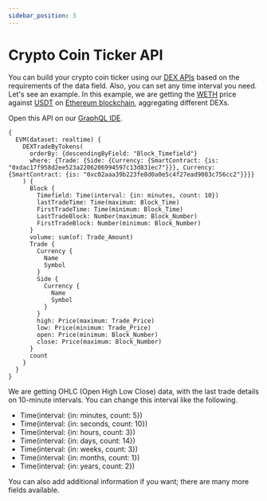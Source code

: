 ```yaml
---
sidebar_position: 3
---
```


# Crypto Coin Ticker API

You can build your crypto coin ticker using our [DEX APIs](https://bitquery.io/products/dex) based on the requirements of the data field.
Also, you can set any time interval you need.
Let's see an example.
In this example, we are getting the [WETH](https://ide.bitquery.io/exploreapi/WETH/0xc02aaa39b223fe8d0a0e5c4f27ead9083c756cc2) price against [USDT](https://ide.bitquery.io/exploreapi/USDT/0x7dd5f67a25afb9e73d4966b1ac578dabd9ccc986) on [Ethereum blockchain](https://bitquery.io/blockchains/ethereum-blockchain-api), aggregating different DEXs.


Open this API on our [GraphQL IDE](https://ide.bitquery.io/Coin-ticker-api_3).

```
{
  EVM(dataset: realtime) {
    DEXTradeByTokens(
      orderBy: {descendingByField: "Block_Timefield"}
      where: {Trade: {Side: {Currency: {SmartContract: {is: "0xdac17f958d2ee523a2206206994597c13d831ec7"}}}, Currency: {SmartContract: {is: "0xc02aaa39b223fe8d0a0e5c4f27ead9083c756cc2"}}}}
    ) {
      Block {
        Timefield: Time(interval: {in: minutes, count: 10})
        lastTradeTime: Time(maximum: Block_Time)
        FirstTradeTime: Time(minimum: Block_Time)
        LastTradeBlock: Number(maximum: Block_Number)
        FirstTradeBlock: Number(minimum: Block_Number)
      }
      volume: sum(of: Trade_Amount)
      Trade {
        Currency {
          Name
          Symbol
        }
        Side {
          Currency {
            Name
            Symbol
          }
        }
        high: Price(maximum: Trade_Price)
        low: Price(minimum: Trade_Price)
        open: Price(minimum: Block_Number)
        close: Price(maximum: Block_Number)
      }
      count
    }
  }
}
```

We are getting OHLC (Open High Low Close) data, with the last trade details on 10-minute intervals.
You can change this interval like the following.

- Time(interval: {in: minutes, count: 5})
- Time(interval: {in: seconds, count: 10})
- Time(interval: {in: hours, count: 3})
- Time(interval: {in: days, count: 14})
- Time(interval: {in: weeks, count: 3})
- Time(interval: {in: months, count: 1})
- Time(interval: {in: years, count: 2})
 
You can also add additional information if you want; there are many more fields available.